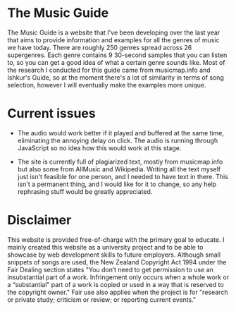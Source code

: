 # The Music Guide
The Music Guide is a website that I've been developing over the last year that aims to provide information and examples for all the genres of music we have today. There are roughly 250 genres spread across 26 supergenres. Each genre contains 9 30-second samples that you can listen to, so you can get a good idea of what a certain genre sounds like. Most of the research I conducted for this guide came from musicmap.info and Ishkur's Guide, so at the moment there's a lot of similarity in terms of song selection, however I will eventually make the examples more unique.

# Current issues
- The audio would work better if it played and buffered at the same time, eliminating the annoying delay on click. The audio is running through JavaScript so no idea how this would work at this stage.

- The site is currently full of plagiarized text, mostly from musicmap.info but also some from AllMusic and Wikipedia. Writing all the text myself just isn't feasible for one person, and I needed to have text in there. This isn't a permanent thing, and I would like for it to change, so any help rephrasing stuff would be greatly appreciated.

# Disclaimer
This website is provided free-of-charge with the primary goal to educate. I mainly created this website as a university project and to be able to showcase by web development skills to future employers. Although small snippets of songs are used, the New Zealand Copyright Act 1994 under the Fair Dealing section states "You don’t need to get permission to use an insubstantial part of a work. Infringement only occurs when a whole work or a “substantial” part of a work is copied or used in a way that is reserved to the copyright owner." Fair use also applies when the project is for "research or private study; criticism or review; or reporting current events."
